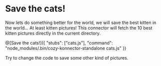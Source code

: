 # Save the cats!

Now lets do something better for the world, we will save the best kitten in the world... At least
kitten pictures!
This connector will fetch the 10 best kitten pictures directly in the current directory.

@[Save the cats!]({ "stubs": ["cats.js"], "command": "node_modules/.bin/cozy-konnector-standalone cats.js" })

Try to change the code to save some other kind of pictures.
